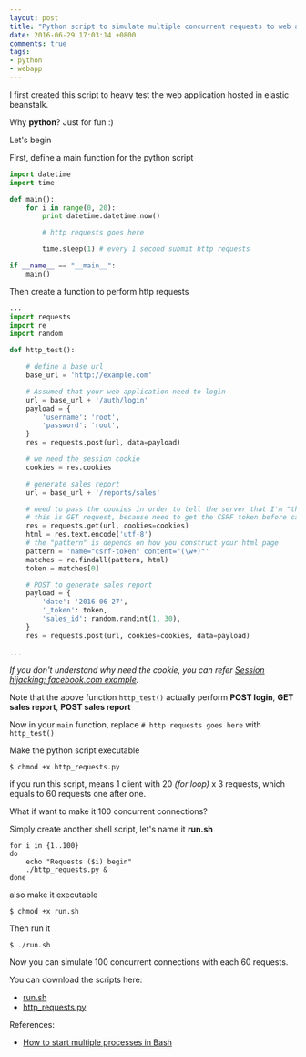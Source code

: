 ```yaml
---
layout: post
title: "Python script to simulate multiple concurrent requests to web application"
date: 2016-06-29 17:03:14 +0800
comments: true
tags: 
- python
- webapp
---
```


I first created this script to heavy test the web application hosted in elastic beanstalk.

Why **python**? Just for fun :)

Let's begin

First, define a main function for the python script

```python
import datetime
import time

def main():
    for i in range(0, 20):
        print datetime.datetime.now()

        # http requests goes here

        time.sleep(1) # every 1 second submit http requests

if __name__ == "__main__":
    main()
```

Then create a function to perform http requests

```python
...
import requests
import re
import random

def http_test():

    # define a base url
    base_url = 'http://example.com'

    # Assumed that your web application need to login
    url = base_url + '/auth/login'
    payload = {
        'username': 'root',
        'password': 'root',
    }
    res = requests.post(url, data=payload)

    # we need the session cookie
    cookies = res.cookies

    # generate sales report
    url = base_url + '/reports/sales'

    # need to pass the cookies in order to tell the server that I'm "that" person
    # this is GET request, because need to get the CSRF token before can do a POST
    res = requests.get(url, cookies=cookies)
    html = res.text.encode('utf-8')
    # the "pattern" is depends on how you construct your html page
    pattern = 'name="csrf-token" content="(\w+)"'
    matches = re.findall(pattern, html)
    token = matches[0]

    # POST to generate sales report
    payload = {
        'date': '2016-06-27',
        '_token': token,
        'sales_id': random.randint(1, 30),
    }
    res = requests.post(url, cookies=cookies, data=payload)

...
```

_If you don't understand why need the cookie, you can refer [Session hijacking: facebook.com example](http://jslim.net/blog/2016/03/29/session-hijacking-facebook-dot-com-example/)._

Note that the above function `http_test()` actually perform **POST login**, **GET sales report**, **POST sales report**

Now in your `main` function, replace `# http requests goes here` with `http_test()`

Make the python script executable

```
$ chmod +x http_requests.py
```

if you run this script, means 1 client with 20 _(for loop)_ x 3 requests, which equals to 60 requests one after one.

What if want to make it 100 concurrent connections?

Simply create another shell script, let's name it **run.sh**

```
for i in {1..100}
do
    echo "Requests ($i) begin"
    ./http_requests.py &
done
```

also make it executable

```
$ chmod +x run.sh
```

Then run it

```
$ ./run.sh
```

Now you can simulate 100 concurrent connections with each 60 requests.

You can download the scripts here:

- [run.sh](/attachments/posts/2016-06-29-python-script-to-simulate-multiple-concurrent-requests-to-web-application/run.sh)
- [http_requests.py](/attachments/posts/2016-06-29-python-script-to-simulate-multiple-concurrent-requests-to-web-application/http_requests.py)

References:

- [How to start multiple processes in Bash](http://stackoverflow.com/questions/5238103/how-to-start-multiple-processes-in-bash/5238146#5238146)
